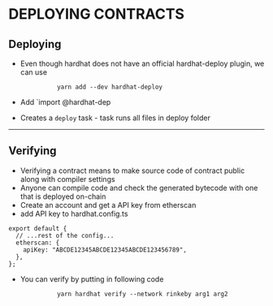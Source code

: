 # DEPLOYING CONTRACTS

## Deploying

-   Even though hardhat does not have an official hardhat-deploy plugin, we can use

                  yarn add --dev hardhat-deploy

-   Add `import @hardhat-dep
-   Creates a `deploy` task - task runs all files in deploy folder

---

## Verifying

-   Verifying a contract means to make source code of contract public along with compiler settings
-   Anyone can compile code and check the generated bytecode with one that is deployed on-chain
-   Create an account and get a API key from etherscan
-   add API key to hardhat.config.ts

```
export default {
  // ...rest of the config...
  etherscan: {
    apiKey: "ABCDE12345ABCDE12345ABCDE123456789",
  },
};
```

-   You can verify by putting in following code

                  yarn hardhat verify --network rinkeby arg1 arg2
